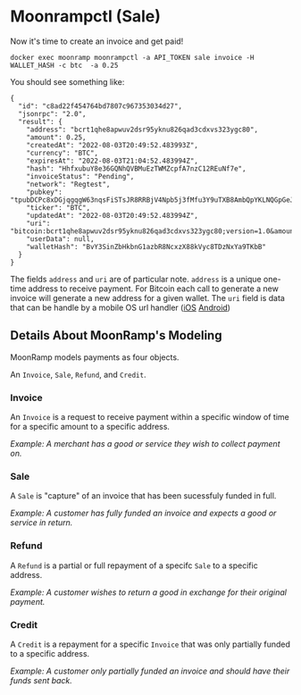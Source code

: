# Moonrampctl (Sale)

Now it's time to create an invoice and get paid!

```
docker exec moonramp moonrampctl -a API_TOKEN sale invoice -H WALLET_HASH -c btc  -a 0.25
```

You should see something like:

```
{
  "id": "c8ad22f454764bd7807c967353034d27",
  "jsonrpc": "2.0",
  "result": {
    "address": "bcrt1qhe8apwuv2dsr95yknu826qad3cdxvs323ygc80",
    "amount": 0.25,
    "createdAt": "2022-08-03T20:49:52.483993Z",
    "currency": "BTC",
    "expiresAt": "2022-08-03T21:04:52.483994Z",
    "hash": "HhfxubuY8e36GQNhQVBMuEzTWMZcpfA7nzC12REuNf7e",
    "invoiceStatus": "Pending",
    "network": "Regtest",
    "pubkey": "tpubDCPc8xDGjqgqgW63nqsFiSTsJR8RRBjV4Npb5j3fMfu3Y9uTXB8AmbQpYKLNQGpGeJHmn6VYNHFoGpu76GT3JfabcJyaidsKNG2yq2PwvMH",
    "ticker": "BTC",
    "updatedAt": "2022-08-03T20:49:52.483994Z",
    "uri": "bitcoin:bcrt1qhe8apwuv2dsr95yknu826qad3cdxvs323ygc80;version=1.0&amount=0.25",
    "userData": null,
    "walletHash": "BvY3SinZbHkbnG1azbR8NcxzX88kVyc8TDzNxYa9TKbB"
  }
}
```

The fields `address` and `uri` are of particular note. `address` is a unique one-time address to receive payment. For Bitcoin each call to generate a new invoice will generate a new address for a given wallet. The `uri` field is data that can be handle by a mobile OS url handler ([iOS](https://developer.apple.com/documentation/xcode/defining-a-custom-url-scheme-for-your-app) [Android](https://developer.android.com/training/app-links/deep-linking))

## Details About MoonRamp's Modeling

MoonRamp models payments as four objects.

An `Invoice`, `Sale`, `Refund`, and `Credit`.

### Invoice
An `Invoice` is a request to receive payment within a specific window of time for a specific amount to a specific address.

<i>Example: A merchant has a good or service they wish to collect payment on.</i>

### Sale
A `Sale` is "capture" of an invoice that has been sucessfuly funded in full.

<i>Example: A customer has fully funded an invoice and expects a good or service in return.</i>

### Refund
A `Refund` is a partial or full repayment of a specifc `Sale` to a specific address.

<i>Example: A customer wishes to return a good in exchange for their original payment.</i>

### Credit
A `Credit` is a repayment for a specific `Invoice` that was only partially funded to a specific address.

<i>Example: A customer only partially funded an invoice and should have their funds sent back.</i>
